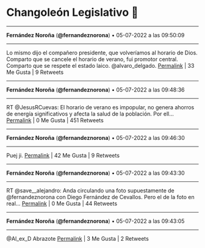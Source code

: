 # Changoleón Legislativo 🙈
*****
**Fernández Noroña** (**@fernandeznorona**) • 05-07-2022 a las 09:50:09
*****
Lo mismo dijo el compañero presidente, que volveríamos al horario de Dios.  Comparto que se cancele el horario de verano, fui promotor central. Comparto que se respete el estado laico. @alvaro_delgado.
[Permalink](https://twitter.com/fernandeznorona/status/1544378109406871552) | 33 Me Gusta | 9 Retweets
*****
**Fernández Noroña** (**@fernandeznorona**) • 05-07-2022 a las 09:48:36
*****
RT @JesusRCuevas: El horario de verano es impopular, no genera ahorros de energía significativos y afecta la salud de la población. Por ell…
[Permalink](https://twitter.com/fernandeznorona/status/1544377722671079424) | 0 Me Gusta | 451 Retweets
*****
**Fernández Noroña** (**@fernandeznorona**) • 05-07-2022 a las 09:46:30
*****
Puej ji.
[Permalink](https://twitter.com/fernandeznorona/status/1544377191974199297) | 42 Me Gusta | 9 Retweets
*****
**Fernández Noroña** (**@fernandeznorona**) • 05-07-2022 a las 09:43:30
*****
RT @save__alejandro: Anda circulando una foto supuestamente de @fernandeznorona con Diego Fernández de Cevallos. Pero el de la foto en real…
[Permalink](https://twitter.com/fernandeznorona/status/1544376437343412224) | 0 Me Gusta | 44 Retweets
*****
**Fernández Noroña** (**@fernandeznorona**) • 05-07-2022 a las 09:43:05
*****
@Al_ex_D Abrazote
[Permalink](https://twitter.com/fernandeznorona/status/1544376333815480321) | 3 Me Gusta | 2 Retweets